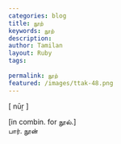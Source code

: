 ```yaml
---
categories: blog
title: நூற்
keywords: நூற்
description: 
author: Tamilan
layout: Ruby
tags: 
 
permalink: நூற்
featured: /images/ttak-48.png
---
```

  
[ nūṟ ]  
  
[in combin. for நூல்.]  
பார். நூன்